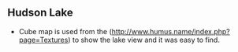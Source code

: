 ## Hudson Lake

- Cube map is used from the (http://www.humus.name/index.php?page=Textures) to
 show the lake view and it was easy to find.